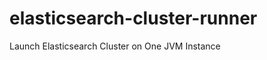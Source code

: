 elasticsearch-cluster-runner
============================

Launch Elasticsearch Cluster on One JVM Instance
